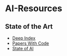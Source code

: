 # AI-Resources

## State of the Art
* [Deep Index](https://deepindex.org/)
* [Papers With Code](https://paperswithcode.com/)
* [State of AI](https://www.stateof.ai/)
